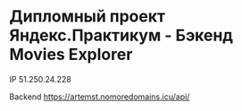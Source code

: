 # Дипломный проект Яндекс.Практикум - Бэкенд  Movies Explorer

IP 51.250.24.228

Backend https://artemst.nomoredomains.icu/api/

